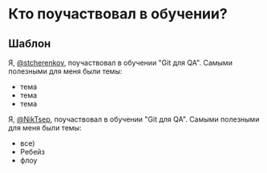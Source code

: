 # Кто поучаствовал в обучении?

## Шаблон

Я, [@stcherenkov](https://github.com/stcherenkov), поучаствовал в обучении "Git для QA". 
Самыми полезными для меня были темы:
* тема
* тема
* тема
 
Я, [@NikTsep](https://github.com/NikTsep), поучаствовал в обучении "Git для QA". 
Самыми полезными для меня были темы:
* все) 
* Ребейз
* флоу
